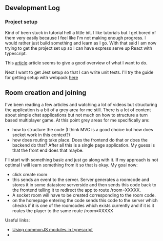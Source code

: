 ## Development Log

### Project setup 

Kind of been stuck in tutorial hell a little bit. I like tutorials but I get bored of them very easily because I feel like I'm not making enough progress. I would rather just build something and learn as I go. With that said I am now trying to get the project set up so I can have express serve up React with typescript. 

This [article](https://nils-mehlhorn.de/posts/typescript-nodejs-react-ssr) article seems to give a good overview of what I want to do. 

Next I want to get Jest setup so that I can write unit tests. I'll try the guide for getting setup with webpack [here](https://jestjs.io/docs/webpack)

## Room creation and joining

I've been reading a few articles and watching a lot of videos but structuring the application is a bit of a grey area for me still. There is a lot of content about simple chat applications but not much on how to structure a turn based multiplayer game. At this point grey areas for me specifically are:
- how to structure the code (I think MVC is a good choice but how does socket work in this context?)
- how does routing take place. Does the frontend do that or does the backend do that? After all this is a single page application. My guess is that the front end does that maybe.

I'll start with something basic and just go along with it. If my approach is not optimal I will learn something from it so that is okay. My goal now: 

- click create room
- this sends an event to the server. Server generates a roomcode and stores it in some datastore serverside and then sends this code back to the frontend telling it to redirect the app to route /room=XXXXX.
- A socket room will have to be created corresponding to the room code.
- on the homepage entering the code sends this code to the server which checks if it is one of the roomcodes which exists currently and if it is it routes the player to the same route /room=XXXXX


Useful links:
- [Using commonJS modules in typescript](https://medium.com/@steveruiz/using-a-javascript-library-without-type-declarations-in-a-typescript-project-3643490015f3)
- 

